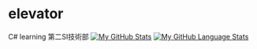 # elevator
C# learning 第二SI技術部
[![My GitHub Stats](https://github-readme-stats.vercel.app/api/?username=Shuusan&count_private=true&theme=tokyonight&showicons=true)]()
[![My GitHub Language Stats](https://github-readme-stats.vercel.app/api/top-langs/?username=Shuusan&langs_count=5&theme=tokyonight)]()
